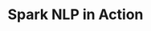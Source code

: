 ---
layout: demopage
title: Spark NLP in Action
full_width: true
permalink: /legal_text_classification
key: demo
license: false
show_edit_on_github: false
show_date: false
data:
  sections:  
    - title: Spark NLP for Legal
      excerpt: Legal Text Classification
      secheader: yes
      secheader:
        - title: Spark NLP for Legal
          subtitle: Legal Text Classification
          activemenu: legal_text_classification
      source: yes
      source: 
        - title: Legal Clauses Classification 
          id: legal_clauses_classification    
          image: 
              src: /assets/images/Legal_Clauses_Classification.svg
          image2: 
              src: /assets/images/Legal_Clauses_Classification_f.svg
          excerpt: These models check for specific clauses in legal texts, returning them (for example, "investments", "loans", etc. ) or “other” if the clause was not found.
          actions:
          - text: Live Demo
            type: normal
            url: https://demo.johnsnowlabs.com/finance/CLASSIFY_LEGAL_CLAUSES/
          - text: Colab Netbook
            type: blue_btn
            url: https://colab.research.google.com/github/JohnSnowLabs/spark-nlp-workshop/blob/master/tutorials/streamlit_notebooks/CLASSIFICATION_EN_TREC.ipynb
        - title: Classify texts into 15 types of legal clauses  
          id: classify_texts_15_types_legal_clauses     
          image: 
              src: /assets/images/Classify_texts_into_15_types_of_legal_clauses.svg
          image2: 
              src: /assets/images/Classify_texts_into_15_types_of_legal_clauses_f.svg
          excerpt: Using Multilabel Document Classification, where several classes can be assigned to a text, this demo will analyse and provide the best class or classes given an input text. This demo can be used to detect relevant clauses in a legal text.
          actions:
          - text: Live Demo
            type: normal
            url: https://demo.johnsnowlabs.com/finance/LEGMULTICLF_LEDGAR/
          - text: Colab Netbook
            type: blue_btn
            url: https://colab.research.google.com/github/JohnSnowLabs/spark-nlp-workshop/blob/master/tutorials/streamlit_notebooks/CLASSIFICATION_MULTILABEL_TOXIC.ipynb
---